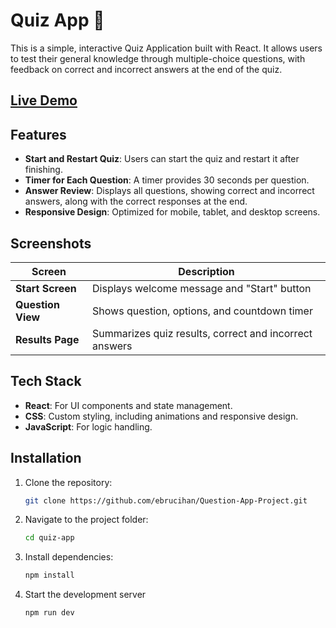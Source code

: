 # Quiz App 🚀

This is a simple, interactive Quiz Application built with React. It allows users to test their general knowledge through multiple-choice questions, with feedback on correct and incorrect answers at the end of the quiz.

## [Live Demo](https://silver-llama-e9fdd7.netlify.app/)

## Features

- **Start and Restart Quiz**: Users can start the quiz and restart it after finishing.
- **Timer for Each Question**: A timer provides 30 seconds per question.
- **Answer Review**: Displays all questions, showing correct and incorrect answers, along with the correct responses at the end.
- **Responsive Design**: Optimized for mobile, tablet, and desktop screens.

## Screenshots

| Screen            | Description                                  |
| ----------------- | -------------------------------------------- |
| **Start Screen**  | Displays welcome message and "Start" button |
| **Question View** | Shows question, options, and countdown timer |
| **Results Page**  | Summarizes quiz results, correct and incorrect answers |

## Tech Stack

- **React**: For UI components and state management.
- **CSS**: Custom styling, including animations and responsive design.
- **JavaScript**: For logic handling.

## Installation

1. Clone the repository:
   ```bash
   git clone https://github.com/ebrucihan/Question-App-Project.git

2. Navigate to the project folder:
   ```bash
   cd quiz-app
   
3. Install dependencies:
   ```bash
   npm install
   
4. Start the development server
     ```bash
     npm run dev
   
